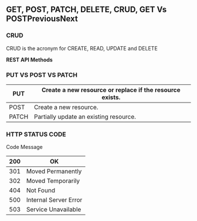 ## **GET, POST, PATCH, DELETE, CRUD, GET Vs POSTPreviousNext**

### CRUD

CRUD is the acronym for CREATE, READ, UPDATE and DELETE

**REST API Methods**

### PUT VS POST VS PATCH

| PUT | Create a new resource or replace if the resource exists. |
| --- | --- |
| POST | Create a new resource. |
| PATCH | Partially update an existing resource. |

### HTTP STATUS CODE

Code Message

| 200 | OK |
| --- | --- |
| 301 | Moved Permanently |
| 302 | Moved Temporarily |
| 404 | Not Found |
| 500 | Internal Server Error |
| 503 | Service Unavailable |